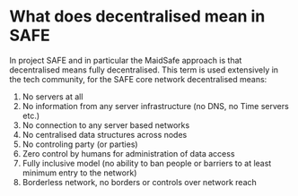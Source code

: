 # What does decentralised mean in SAFE

In project SAFE and in particular the MaidSafe approach is that decentralised means fully decentralised. This term is used extensively in the tech community, for the SAFE core network decentralised means:

1. No servers at all
2. No information from any server infrastructure (no DNS, no Time servers etc.)
3. No connection to any server based networks
4. No centralised data structures across nodes
5. No controling party (or parties)
6. Zero control by humans for administration of data access
6. Fully inclusive model (no ability to ban people or barriers to at least minimum entry to the network)
7. Borderless network, no borders or controls over network reach


